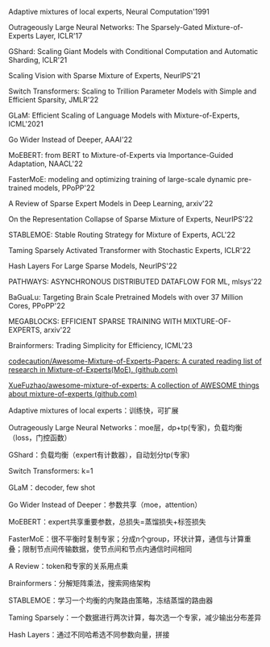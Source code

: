 Adaptive mixtures of local experts, Neural Computation'1991

Outrageously Large Neural Networks: The Sparsely-Gated Mixture-of-Experts Layer, ICLR'17

GShard: Scaling Giant Models with Conditional Computation and Automatic Sharding, ICLR'21

Scaling Vision with Sparse Mixture of Experts, NeurlPS'21

Switch Transformers: Scaling to Trillion Parameter Models with Simple and Efficient Sparsity, JMLR'22

GLaM: Efficient Scaling of Language Models with Mixture-of-Experts, ICML'2021

Go Wider Instead of Deeper, AAAI'22

MoEBERT: from BERT to Mixture-of-Experts via Importance-Guided Adaptation, NAACL'22

FasterMoE: modeling and optimizing training of large-scale dynamic pre-trained models, PPoPP'22

A Review of Sparse Expert Models in Deep Learning, arxiv'22

On the Representation Collapse of Sparse Mixture of Experts, NeurIPS'22

STABLEMOE: Stable Routing Strategy for Mixture of Experts, ACL'22

Taming Sparsely Activated Transformer with Stochastic Experts, ICLR'22

Hash Layers For Large Sparse Models, NeurlPS'22

PATHWAYS: ASYNCHRONOUS DISTRIBUTED DATAFLOW FOR ML, mlsys'22

BaGuaLu: Targeting Brain Scale Pretrained Models with over 37 Million Cores, PPoPP'22

MEGABLOCKS: EFFICIENT SPARSE TRAINING WITH MIXTURE-OF-EXPERTS, arxiv'22

Brainformers: Trading Simplicity for Efficiency, ICML'23

[codecaution/Awesome-Mixture-of-Experts-Papers: A curated reading list of research in Mixture-of-Experts(MoE). (github.com)](https://github.com/codecaution/Awesome-Mixture-of-Experts-Papers)

[XueFuzhao/awesome-mixture-of-experts: A collection of AWESOME things about mixture-of-experts (github.com)](https://github.com/XueFuzhao/awesome-mixture-of-experts)



Adaptive mixtures of local experts：训练快，可扩展

Outrageously Large Neural Networks：moe层，dp+tp(专家)，负载均衡（loss，门控函数）

GShard：负载均衡（expert有计数器），自动划分tp(专家)

Switch Transformers: k=1

GLaM：decoder, few shot

Go Wider Instead of Deeper：参数共享（moe，attention）

MoEBERT：expert共享重要参数，总损失=蒸馏损失+标签损失

FasterMoE：很不平衡时复制专家；分成n个group，环状计算，通信与计算重叠；限制节点间传输数据，使节点间和节点内通信时间相同

A Review：token和专家的关系用点乘

Brainformers：分解矩阵乘法，搜索网络架构

STABLEMOE：学习一个均衡的内聚路由策略，冻结蒸馏的路由器

Taming Sparsely：一个数据进行两次计算，每次选一个专家，减少输出分布差异

Hash Layers：通过不同哈希选不同参数向量，拼接

